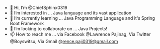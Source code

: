- 👋 Hi, I’m @ChiefSphinx0319
- 👀 I’m interested in ... Java language and its vast application
- 🌱 I’m currently learning ... Java Programming Language and it's Spring Boot Framework
- 💞️ I’m looking to collaborate on ... Java Projects!
- 📫 How to reach me ... via Facebook @Lawrence Pajinag, Via Twitter @Boyswitsu, Via Gmail @rence.paji0319@gmail.com 

<!---
ChiefSphinx0319/ChiefSphinx0319 is a ✨ special ✨ repository because its `README.md` (this file) appears on your GitHub profile.
You can click the Preview link to take a look at your changes.
--->

